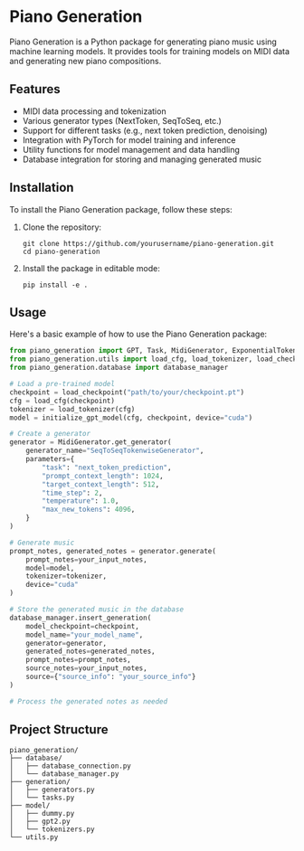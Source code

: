 # Piano Generation

Piano Generation is a Python package for generating piano music using machine learning models. It provides tools for training models on MIDI data and generating new piano compositions.

## Features

- MIDI data processing and tokenization
- Various generator types (NextToken, SeqToSeq, etc.)
- Support for different tasks (e.g., next token prediction, denoising)
- Integration with PyTorch for model training and inference
- Utility functions for model management and data handling
- Database integration for storing and managing generated music

## Installation

To install the Piano Generation package, follow these steps:

1. Clone the repository:
   ```
   git clone https://github.com/yourusername/piano-generation.git
   cd piano-generation
   ```

2. Install the package in editable mode:
   ```
   pip install -e .
   ```

## Usage

Here's a basic example of how to use the Piano Generation package:

```python
from piano_generation import GPT, Task, MidiGenerator, ExponentialTokenizer
from piano_generation.utils import load_cfg, load_tokenizer, load_checkpoint, initialize_gpt_model
from piano_generation.database import database_manager

# Load a pre-trained model
checkpoint = load_checkpoint("path/to/your/checkpoint.pt")
cfg = load_cfg(checkpoint)
tokenizer = load_tokenizer(cfg)
model = initialize_gpt_model(cfg, checkpoint, device="cuda")

# Create a generator
generator = MidiGenerator.get_generator(
    generator_name="SeqToSeqTokenwiseGenerator",
    parameters={
        "task": "next_token_prediction",
        "prompt_context_length": 1024,
        "target_context_length": 512,
        "time_step": 2,
        "temperature": 1.0,
        "max_new_tokens": 4096,
    }
)

# Generate music
prompt_notes, generated_notes = generator.generate(
    prompt_notes=your_input_notes,
    model=model,
    tokenizer=tokenizer,
    device="cuda"
)

# Store the generated music in the database
database_manager.insert_generation(
    model_checkpoint=checkpoint,
    model_name="your_model_name",
    generator=generator,
    generated_notes=generated_notes,
    prompt_notes=prompt_notes,
    source_notes=your_input_notes,
    source={"source_info": "your_source_info"}
)

# Process the generated notes as needed
```

## Project Structure

```
piano_generation/
├── database/
│   ├── database_connection.py
│   └── database_manager.py
├── generation/
│   ├── generators.py
│   └── tasks.py
├── model/
│   ├── dummy.py
│   ├── gpt2.py
│   └── tokenizers.py
└── utils.py
```
